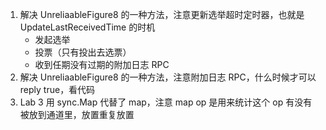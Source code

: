 1. 解决 UnreliaableFigure8 的一种方法，注意更新选举超时定时器，也就是 UpdateLastReceivedTime 的时机
    - 发起选举
    - 投票（只有投出去选票）
    - 收到任期没有过期的附加日志 RPC
2. 解决 UnreliaableFigure8 的一种方法，注意附加日志 RPC，什么时候才可以 reply true，看代码
3. Lab 3 用 sync.Map 代替了 map，注意 map op 是用来统计这个 op 有没有被放到通道里，放置重复放置
